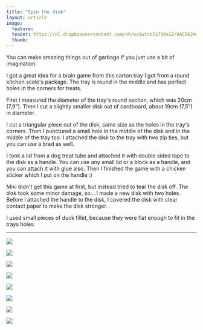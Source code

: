 ```yaml
---
title: "Spin the disk"
layout: article
image:
  feature:
  teaser: https://dl.dropboxusercontent.com/sh/ea1wtnz7z734o12/AACQK2mvYzaxqwZfMqqjIxwYa/aktivointi/kiekon-pyoritys/DSC57855-245px.jpg
  thumb:
---
```


You can make amazing things out of garbage if you just use a bit of imagination.

I got a great idea for a brain game from this carton tray I got from a round kitchen scale's package. The tray is round in the middle and has perfect holes in the corners for treats.

First I measured the diameter of the tray's round section, which was 20cm (7,9"). Then I cut a slightly smaller disk out of cardboard, about 19cm (7,5") in diameter.

I cut a triangular piece out of the disk, same size as the holes in the tray's corners. Then I punctured a small hole in the middle of the disk and in the middle of the tray too. I attached the disk to the tray with two zip ties, but you can use a brad as well.

I took a lid from a dog treat tube and attached it with double sided tape to the disk as a handle. You can use any small lid or a block as a handle, and you can attach it with glue also. Then I finished the game with a chicken sticker which I put on the handle :)

Miki didn't get this game at first, but instead tried to tear the disk off. The disk took some minor damage, so... I made a new disk with two holes. Before I attached the handle to the disk, I covered the disk with clear
contact paper to make the disk stronger.

I used small pieces of duck fillet, because they were flat enough to fit in the trays holes.

---

[![](https://dl.dropboxusercontent.com/sh/ea1wtnz7z734o12/AAD4DxMB5H3nPvBD3M4EGOp0a/aktivointi/kiekon-pyoritys/DSC57798-800px.jpg)](https://dl.dropboxusercontent.com/sh/ea1wtnz7z734o12/AABkpnoTkOz7H8LYZy9T-fCKa/aktivointi/kiekon-pyoritys/DSC57798.jpg)

[![](https://dl.dropboxusercontent.com/sh/ea1wtnz7z734o12/AAApjyWxKlMm7T1z2Eu9Ycsxa/aktivointi/kiekon-pyoritys/DSC57802-800px.jpg)](https://dl.dropboxusercontent.com/sh/ea1wtnz7z734o12/AAAsENO4TKDwC6hnyCOoKboUa/aktivointi/kiekon-pyoritys/DSC57802.jpg)

[![](https://dl.dropboxusercontent.com/sh/ea1wtnz7z734o12/AADQ-seMMSrS_D9c6RZhuQEYa/aktivointi/kiekon-pyoritys/DSC57812-800px.jpg)](https://dl.dropboxusercontent.com/sh/ea1wtnz7z734o12/AAB0zp9FJCOmpu4B0L_Qru0oa/aktivointi/kiekon-pyoritys/DSC57812.jpg)

[![](https://dl.dropboxusercontent.com/sh/ea1wtnz7z734o12/AABJHs_U5dGWmxs1myk5THEua/aktivointi/kiekon-pyoritys/DSC57866-800px.jpg)](https://dl.dropboxusercontent.com/sh/ea1wtnz7z734o12/AADR5Z4HBQ5X6ssd9TOim_Gsa/aktivointi/kiekon-pyoritys/DSC57866.jpg)

[![](https://dl.dropboxusercontent.com/sh/ea1wtnz7z734o12/AADP-tCmuq-uaWU2sgTysLZwa/aktivointi/kiekon-pyoritys/DSC57855-800px.jpg)](https://dl.dropboxusercontent.com/sh/ea1wtnz7z734o12/AAC-epYxDd9fW49UwMysinRMa/aktivointi/kiekon-pyoritys/DSC57855.jpg)

[![](https://dl.dropboxusercontent.com/sh/ea1wtnz7z734o12/AAAqkQO88kYANB9JKUsnbrAea/aktivointi/kiekon-pyoritys/DSC57772-800px.jpg)](https://dl.dropboxusercontent.com/sh/ea1wtnz7z734o12/AABGsB8EPsU-BH8zYT-eCr1ia/aktivointi/kiekon-pyoritys/DSC57772.jpg)

[![](https://dl.dropboxusercontent.com/sh/ea1wtnz7z734o12/AABPQejZ9jCGXLz50bsplHPVa/aktivointi/kiekon-pyoritys/DSC57789-800px.jpg)](https://dl.dropboxusercontent.com/sh/ea1wtnz7z734o12/AAC72PPydoBT9Om7irt58VjZa/aktivointi/kiekon-pyoritys/DSC57789.jpg)

[![](https://dl.dropboxusercontent.com/sh/ea1wtnz7z734o12/AADg_YiqaoIdfwETXqoTVeuwa/aktivointi/kiekon-pyoritys/DSC57795-800px.jpg)](https://dl.dropboxusercontent.com/sh/ea1wtnz7z734o12/AABcx8b-hAx0uUTjXWaKvpoqa/aktivointi/kiekon-pyoritys/DSC57795.jpg)
